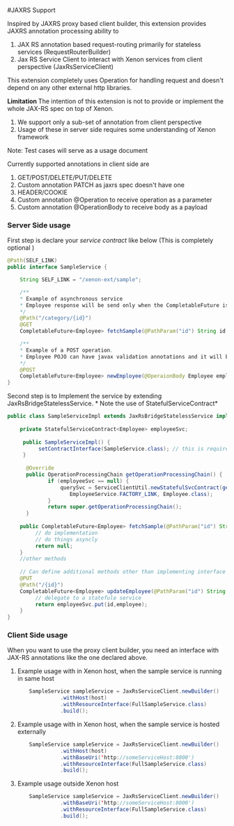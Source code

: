 #JAXRS Support

Inspired by JAXRS proxy based client builder, this extension provides JAXRS annotation processing ability to <br/>
1. JAX RS annotation based request-routing primarily for stateless services (RequestRouterBuilder)
2. Jax RS Service Client to interact with Xenon services from client perspective (JaxRsServiceClient)

This extension completely uses Operation for handling request and doesn't depend on any other external http libraries.

<b>Limitation </b>
The intention of this extension is not to provide or implement the whole JAX-RS spec on top of Xenon.
1. We support only a sub-set of annotation from client perspective
2. Usage of these in server side requires some understanding of Xenon framework

Note: Test cases will serve as a usage document

Currently supported annotations in client side are 
1. GET/POST/DELETE/PUT/DELETE
2. Custom annotation PATCH as jaxrs spec doesn't have one
3. HEADER/COOKIE
4. Custom annotation @Operation to receive operation as a parameter
4. Custom annotation @OperationBody to receive body as a payload

### Server Side usage

First step is declare your *service contract* like below (This is completely optional )
```java
@Path(SELF_LINK)
public interface SampleService {

    String SELF_LINK = "/xenon-ext/sample";

    /**
    * Example of asynchronous service
    * Employee response will be send only when the CompletableFuture is complete and hence provides async capability in server side
    */
    @Path("/category/{id}")
    @GET
    CompletableFuture<Employee> fetchSample(@PathParam("id") String id, @QueryParam("tags") String tag);

    /**
    * Example of a POST operation. 
    * Employee POJO can have javax validation annotations and it will be validated before the method is invoked
    */
    @POST
    CompletableFuture<Employee> newEmployee(@OperaionBody Employee employee);
}
```

Second step is to Implement the service by extending JaxRsBridgeStatelessService. * Note the use of StatefulServiceContract*
```java
public class SampleServiceImpl extends JaxRsBridgeStatelessService implements SampleService {
    
    private StatefulServiceContract<Employee> employeeSvc;
    
     public SampleServiceImpl() {
          setContractInterface(SampleService.class); // this is required only if you implement interface containing JAX RS annotations
     }
     
      @Override
      public OperationProcessingChain getOperationProcessingChain() {
             if (employeeSvc == null) {
                 querySvc = ServiceClientUtil.newStatefulSvcContract(getHost(), 
                    EmployeeService.FACTORY_LINK, Employee.class);
             }
             return super.getOperationProcessingChain();
      }
    
    public CompletableFuture<Employee> fetchSample(@PathParam("id") String id, @QueryParam("tags") String tag) {
         // do implementation
         // do things asyncly
         return null;
    }
    //other methods
    
    // Can define additional methods other than implementing interface too
    @PUT
    @Path("/{id}")
    CompletableFuture<Employee> updateEmployee(@PathParam("id") String id,@OperaionBody Employee employee) {
         // delegate to a statefule service
         return employeeSvc.put(id,employee);
    }
}
```

### Client Side usage
When you want to use the proxy client builder, you need an interface with JAX-RS annotations like the one declared above.
1. Example usage with in Xenon host, when the sample service is running in same host
```java
       SampleService sampleService = JaxRsServiceClient.newBuilder()
                 .withHost(host)
                 .withResourceInterface(FullSampleService.class)
                 .build();
```
2. Example usage with in Xenon host, when the sample service is hosted externally
```java
       SampleService sampleService = JaxRsServiceClient.newBuilder()
                 .withHost(host)
                 .withBaseUri('http://someServiceHost:8000')
                 .withResourceInterface(FullSampleService.class)
                 .build();
```
3. Example usage outside Xenon host
```java
       SampleService sampleService = JaxRsServiceClient.newBuilder()
                 .withBaseUri('http://someServiceHost:8000')
                 .withResourceInterface(FullSampleService.class)
                 .build();
```